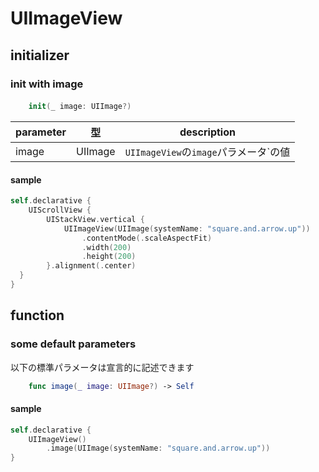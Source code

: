 # UIImageView

## initializer

### init with image

#### 
```swift
    init(_ image: UIImage?)
```

|  parameter | 型 | description |
| ---- | ---- | ---- |
| image | UIImage | `UIImageView`の`image`パラメータ`の値 |


#### sample

```swift
self.declarative {
    UIScrollView {
        UIStackView.vertical {
            UIImageView(UIImage(systemName: "square.and.arrow.up"))
                .contentMode(.scaleAspectFit)
                .width(200)
                .height(200)
        }.alignment(.center)
  }
}
```

## function

### some default parameters

以下の標準パラメータは宣言的に記述できます

```swift
    func image(_ image: UIImage?) -> Self
```

#### sample

```swift
self.declarative {
    UIImageView()
        .image(UIImage(systemName: "square.and.arrow.up"))
}
```